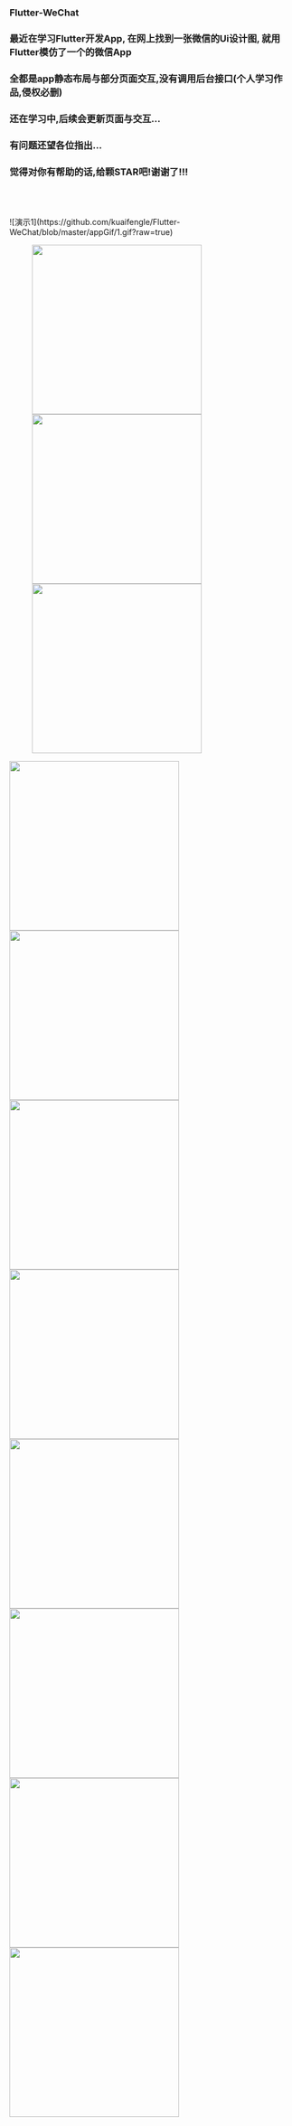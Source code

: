 ### Flutter-WeChat
### 最近在学习Flutter开发App, 在网上找到一张微信的Ui设计图, 就用Flutter模仿了一个的微信App
### 全都是app静态布局与部分页面交互,没有调用后台接口(个人学习作品,侵权必删)
### 还在学习中,后续会更新页面与交互...
### 有问题还望各位指出...
### 觉得对你有帮助的话,给颗STAR吧!谢谢了!!!
<br/>
<br/>
<br/>
![演示1](https://github.com/kuaifengle/Flutter-WeChat/blob/master/appGif/1.gif?raw=true)
<br/>
<figure class="half">
  <img src="https://github.com/kuaifengle/Flutter-WeChat/blob/master/appGif/2.png?raw=true" width=300/>
  <img src="https://github.com/kuaifengle/Flutter-WeChat/blob/master/appGif/3.png?raw=true" width=300/>
  <img src="https://github.com/kuaifengle/Flutter-WeChat/blob/master/appGif/4.png?raw=true" width=300/>
</figure >
<img src="https://github.com/kuaifengle/Flutter-WeChat/blob/master/appGif/5.png?raw=true" width=300/>
<img src="https://github.com/kuaifengle/Flutter-WeChat/blob/master/appGif/6.png?raw=true" width=300/>
<img src="https://github.com/kuaifengle/Flutter-WeChat/blob/master/appGif/7.png?raw=true" width=300/>
<img src="https://github.com/kuaifengle/Flutter-WeChat/blob/master/appGif/8.png?raw=true" width=300/>
<img src="https://github.com/kuaifengle/Flutter-WeChat/blob/master/appGif/9.png?raw=true" width=300/>
<img src="https://github.com/kuaifengle/Flutter-WeChat/blob/master/appGif/10.png?raw=true" width=300/>
<img src="https://github.com/kuaifengle/Flutter-WeChat/blob/master/appGif/11.png?raw=true" width=300/>
<img src="https://github.com/kuaifengle/Flutter-WeChat/blob/master/appGif/12.png?raw=true" width=300/>

